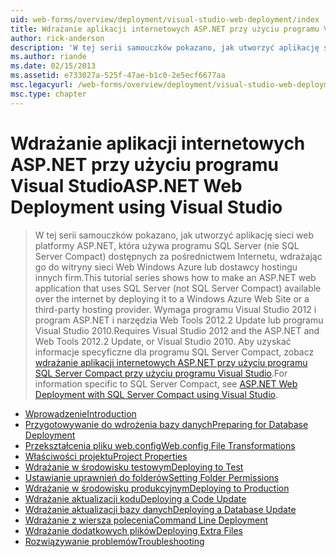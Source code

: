 ```yaml
---
uid: web-forms/overview/deployment/visual-studio-web-deployment/index
title: Wdrażanie aplikacji internetowych ASP.NET przy użyciu programu Visual Studio | Dokumentacja firmy Microsoft
author: rick-anderson
description: 'W tej serii samouczków pokazano, jak utworzyć aplikację sieci web platformy ASP.NET, która używa programu SQL Server (nie SQL Server Compact) dostępnych za pośrednictwem Internetu przez wdrożenie jej t...'
ms.author: riande
ms.date: 02/15/2013
ms.assetid: e733027a-525f-47ae-b1c0-2e5ecf6677aa
msc.legacyurl: /web-forms/overview/deployment/visual-studio-web-deployment
msc.type: chapter
---
```

<a name="aspnet-web-deployment-using-visual-studio"></a><span data-ttu-id="72296-103">Wdrażanie aplikacji internetowych ASP.NET przy użyciu programu Visual Studio</span><span class="sxs-lookup"><span data-stu-id="72296-103">ASP.NET Web Deployment using Visual Studio</span></span>
====================
> <span data-ttu-id="72296-104">W tej serii samouczków pokazano, jak utworzyć aplikację sieci web platformy ASP.NET, która używa programu SQL Server (nie SQL Server Compact) dostępnych za pośrednictwem Internetu, wdrażając go do witryny sieci Web Windows Azure lub dostawcy hostingu innych firm.</span><span class="sxs-lookup"><span data-stu-id="72296-104">This tutorial series shows how to make an ASP.NET web application that uses SQL Server (not SQL Server Compact) available over the internet by deploying it to a Windows Azure Web Site or a third-party hosting provider.</span></span> <span data-ttu-id="72296-105">Wymaga programu Visual Studio 2012 i program ASP.NET i narzędzia Web Tools 2012.2 Update lub programu Visual Studio 2010.</span><span class="sxs-lookup"><span data-stu-id="72296-105">Requires Visual Studio 2012 and the ASP.NET and Web Tools 2012.2 Update, or Visual Studio 2010.</span></span> <span data-ttu-id="72296-106">Aby uzyskać informacje specyficzne dla programu SQL Server Compact, zobacz [wdrażanie aplikacji internetowych ASP.NET przy użyciu programu SQL Server Compact przy użyciu programu Visual Studio](../../older-versions-getting-started/deployment-to-a-hosting-provider/deployment-to-a-hosting-provider-introduction-1-of-12.md).</span><span class="sxs-lookup"><span data-stu-id="72296-106">For information specific to SQL Server Compact, see [ASP.NET Web Deployment with SQL Server Compact using Visual Studio](../../older-versions-getting-started/deployment-to-a-hosting-provider/deployment-to-a-hosting-provider-introduction-1-of-12.md).</span></span>


- [<span data-ttu-id="72296-107">Wprowadzenie</span><span class="sxs-lookup"><span data-stu-id="72296-107">Introduction</span></span>](introduction.md)
- [<span data-ttu-id="72296-108">Przygotowywanie do wdrożenia bazy danych</span><span class="sxs-lookup"><span data-stu-id="72296-108">Preparing for Database Deployment</span></span>](preparing-databases.md)
- [<span data-ttu-id="72296-109">Przekształcenia pliku web.config</span><span class="sxs-lookup"><span data-stu-id="72296-109">Web.config File Transformations</span></span>](web-config-transformations.md)
- [<span data-ttu-id="72296-110">Właściwości projektu</span><span class="sxs-lookup"><span data-stu-id="72296-110">Project Properties</span></span>](project-properties.md)
- [<span data-ttu-id="72296-111">Wdrażanie w środowisku testowym</span><span class="sxs-lookup"><span data-stu-id="72296-111">Deploying to Test</span></span>](deploying-to-iis.md)
- [<span data-ttu-id="72296-112">Ustawianie uprawnień do folderów</span><span class="sxs-lookup"><span data-stu-id="72296-112">Setting Folder Permissions</span></span>](setting-folder-permissions.md)
- [<span data-ttu-id="72296-113">Wdrażanie w środowisku produkcyjnym</span><span class="sxs-lookup"><span data-stu-id="72296-113">Deploying to Production</span></span>](deploying-to-production.md)
- [<span data-ttu-id="72296-114">Wdrażanie aktualizacji kodu</span><span class="sxs-lookup"><span data-stu-id="72296-114">Deploying a Code Update</span></span>](deploying-a-code-update.md)
- [<span data-ttu-id="72296-115">Wdrażanie aktualizacji bazy danych</span><span class="sxs-lookup"><span data-stu-id="72296-115">Deploying a Database Update</span></span>](deploying-a-database-update.md)
- [<span data-ttu-id="72296-116">Wdrażanie z wiersza polecenia</span><span class="sxs-lookup"><span data-stu-id="72296-116">Command Line Deployment</span></span>](command-line-deployment.md)
- [<span data-ttu-id="72296-117">Wdrażanie dodatkowych plików</span><span class="sxs-lookup"><span data-stu-id="72296-117">Deploying Extra Files</span></span>](deploying-extra-files.md)
- [<span data-ttu-id="72296-118">Rozwiązywanie problemów</span><span class="sxs-lookup"><span data-stu-id="72296-118">Troubleshooting</span></span>](troubleshooting.md)
